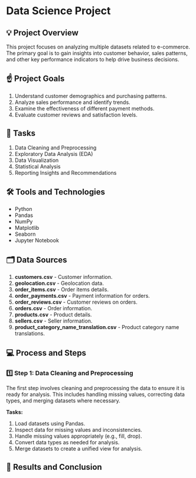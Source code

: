 # Data Science Project

## 💡 Project Overview

This project focuses on analyzing multiple datasets related to e-commerce. The primary goal is to gain insights into customer behavior, sales patterns, and other key performance indicators to help drive business decisions.

## ☝️ Project Goals

1. Understand customer demographics and purchasing patterns.
2. Analyze sales performance and identify trends.
3. Examine the effectiveness of different payment methods.
4. Evaluate customer reviews and satisfaction levels.

## 💼 Tasks

1. Data Cleaning and Preprocessing
2. Exploratory Data Analysis (EDA)
3. Data Visualization
4. Statistical Analysis
5. Reporting Insights and Recommendations

## 🛠️ Tools and Technologies

- Python
- Pandas
- NumPy
- Matplotlib
- Seaborn
- Jupyter Notebook

## 🗂️ Data Sources

1. **customers.csv** - Customer information.
2. **geolocation.csv** - Geolocation data.
3. **order_items.csv** - Order items details.
4. **order_payments.csv** - Payment information for orders.
5. **order_reviews.csv** - Customer reviews on orders.
6. **orders.csv** - Order information.
7. **products.csv** - Product details.
8. **sellers.csv** - Seller information.
9. **product_category_name_translation.csv** - Product category name translations.

## 💻 Process and Steps

### 1️⃣ Step 1: Data Cleaning and Preprocessing

The first step involves cleaning and preprocessing the data to ensure it is ready for analysis. This includes handling missing values, correcting data types, and merging datasets where necessary.

**Tasks:**
1. Load datasets using Pandas.
2. Inspect data for missing values and inconsistencies.
3. Handle missing values appropriately (e.g., fill, drop).
4. Convert data types as needed for analysis.
5. Merge datasets to create a unified view for analysis.

## 🌿 Results and Conclusion
